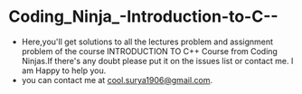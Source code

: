 # Coding_Ninja_-Introduction-to-C--
 * Here,you'll get solutions to all the lectures problem and assignment problem of the course INTRODUCTION TO C++ Course from Coding Ninjas.If there's any doubt please put it on the issues list or contact me. I am Happy to help you. 
 * you can contact me at cool.surya1906@gmail.com.
